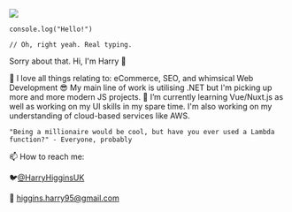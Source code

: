 ![](https://img.shields.io/github/last-commit/harry-higgins-2614/harry-higgins-2614)

```
console.log("Hello!")

// Oh, right yeah. Real typing.
```

Sorry about that. Hi, I'm Harry 👋

👀 I love all things relating to: eCommerce, SEO, and whimsical Web Development 😎
My main line of work is utilising .NET but I'm picking up more and more modern JS projects.
🌱 I’m currently learning Vue/Nuxt.js as well as working on my UI skills in my spare time. I'm also working on my understanding of cloud-based services like AWS.

`"Being a millionaire would be cool, but have you ever used a Lambda function?" - Everyone, probably` 

📫 How to reach me: 

🐦[@HarryHigginsUK](https://twitter.com/HarryHigginsUK)

📧 [higgins.harry95@gmail.com](mailto:higgins.harry95@gmail.com)


